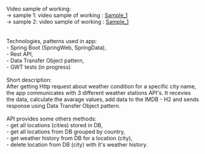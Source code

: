 Video sample of working:<br>
        -> sample 1: video sample of working : <a href="https://github.com/Pawel-Iskra/LocalWeatherStationAPI/blob/master/weather_api_1.mp4">Sample_1</a><br>
        -> sample 2: video sample of working : <a href="https://github.com/Pawel-Iskra/LocalWeatherStationAPI/blob/master/weather_api_2.mp4">Sample_1</a><br>
<br><br>Technologies, patterns used in app:
<br> - Spring Boot (SpringWeb, SpringData),
<br> - Rest API,
<br> - Data Transfer Object pattern,
<br> - GWT tests (in progress)
<br>
<br>Short description:
<br>After getting Http request about weather condition for a specific city name, the app communicates with 3 different weather stations API's. It recevies the data, calculate the avarage values, add data to the IMDB - H2 and sends response using Data Transfer Object pattern.
<br>
<br>API provides some others methods:
<br> - get all locations (cities) stored in DB,
<br> - get all locations from DB grouped by country,
<br> - get weather history from DB for a location (city),
<br> - delete location from DB (city) with it's weather history.

